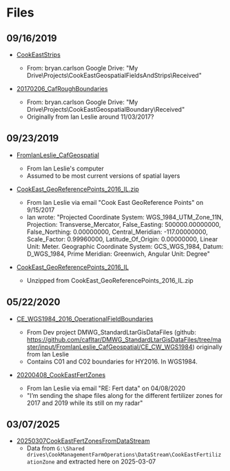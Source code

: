 # Files

## 09/16/2019

* [CookEastStrips](CookEastStrips)
  * From: bryan.carlson Google Drive: "My Drive\Projects\CookEastGeospatialFieldsAndStrips\Received"

* [20170206_CafRoughBoundaries](20170206_CafRoughBoundaries)
  * From: bryan.carlson Google Drive: "My Drive\Projects\CookEastGeospatialBoundary\Received"
  * Originally from Ian Leslie around 11/03/2017?
  
## 09/23/2019

* [FromIanLeslie_CafGeospatial](FromIanLeslie_CafGeospatial)
  * From Ian Leslie's computer
  * Assumed to be most current versions of spatial layers

* [CookEast_GeoReferencePoints_2016_IL.zip](CookEast_GeoReferencePoints_2016_IL.zip)
  * From Ian Leslie via email "Cook East GeoReference Points" on 9/15/2017
  * Ian wrote: "Projected Coordinate System: WGS_1984_UTM_Zone_11N, Projection: Transverse_Mercator, False_Easting: 500000.00000000, False_Northing:                0.00000000, Central_Meridian: -117.00000000, Scale_Factor: 0.99960000, Latitude_Of_Origin: 0.00000000, Linear Unit: Meter.  Geographic Coordinate System: GCS_WGS_1984, Datum: D_WGS_1984, Prime Meridian: Greenwich, Angular Unit: Degree"

* [CookEast_GeoReferencePoints_2016_IL](CookEast_GeoReferencePoints_2016_IL)
  * Unzipped from CookEast_GeoReferencePoints_2016_IL.zip

## 05/22/2020

* [CE_WGS1984_2016_OperationalFieldBoundaries](CE_WGS1984_2016_OperationalFieldBoundaries)
  * From Dev project DMWG_StandardLtarGisDataFiles (github: <https://github.com/cafltar/DMWG_StandardLtarGisDataFiles/tree/master/input/FromIanLeslie_CafGeospatial/CE_CW_WGS1984>) originally from Ian Leslie
  * Contains C01 and C02 boundaries for HY2016. In WGS1984.

* [20200408_CookEastFertZones](20200408_CookEastFertZones)
  * From Ian Leslie via email "RE: Fert data" on 04/08/2020
  * "I’m sending the shape files along for the different fertilizer zones for 2017 and 2019 while its still on my radar"

## 03/07/2025

- [20250307CookEastFertZonesFromDataStream](20250307CookEastFertZonesFromDataStream)
  - Data from `G:\Shared drives\CookManagementFarmOperations\DataStream\CookEastFertilizationZone` and extracted here on 2025-03-07

